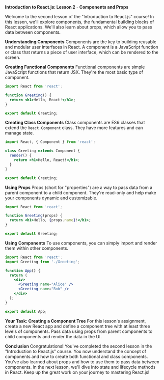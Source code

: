 **Introduction to React.js: Lesson 2 - Components and Props**

Welcome to the second lesson of the "Introduction to React.js" course! In this lesson, we'll explore components, the fundamental building blocks of React applications. We'll also learn about props, which allow you to pass data between components.

**Understanding Components**
Components are the key to building reusable and modular user interfaces in React. A component is a JavaScript function or class that returns a piece of user interface, which can be rendered to the screen.

**Creating Functional Components**
Functional components are simple JavaScript functions that return JSX. They're the most basic type of component.

```jsx
import React from 'react';

function Greeting() {
  return <h1>Hello, React!</h1>;
}

export default Greeting;
```

**Creating Class Components**
Class components are ES6 classes that extend the `React.Component` class. They have more features and can manage state.

```jsx
import React, { Component } from 'react';

class Greeting extends Component {
  render() {
    return <h1>Hello, React!</h1>;
  }
}

export default Greeting;
```

**Using Props**
Props (short for "properties") are a way to pass data from a parent component to a child component. They're read-only and help make your components dynamic and customizable.

```jsx
import React from 'react';

function Greeting(props) {
  return <h1>Hello, {props.name}!</h1>;
}

export default Greeting;
```

**Using Components**
To use components, you can simply import and render them within other components.

```jsx
import React from 'react';
import Greeting from './Greeting';

function App() {
  return (
    <div>
      <Greeting name="Alice" />
      <Greeting name="Bob" />
    </div>
  );
}

export default App;
```

**Your Task: Creating a Component Tree**
For this lesson's assignment, create a new React app and define a component tree with at least three levels of components. Pass data using props from parent components to child components and render the data in the UI.

**Conclusion**
Congratulations! You've completed the second lesson in the "Introduction to React.js" course. You now understand the concept of components and how to create both functional and class components. You've also learned about props and how to use them to pass data between components. In the next lesson, we'll dive into state and lifecycle methods in React. Keep up the great work on your journey to mastering React.js!